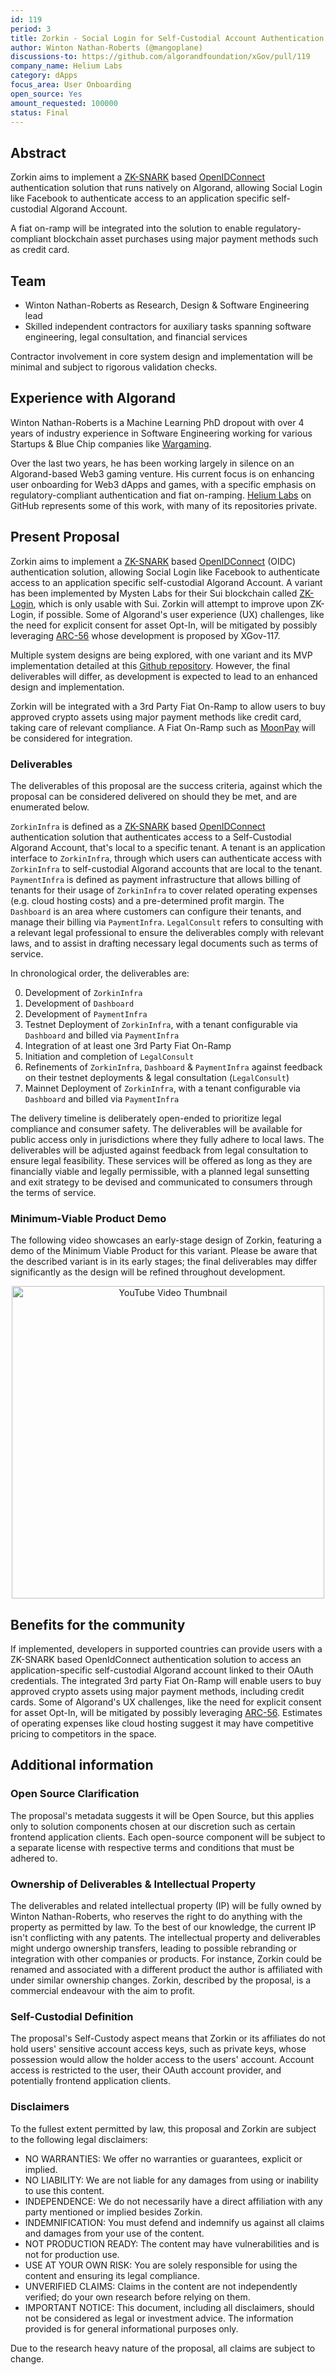 ```yaml
---
id: 119
period: 3
title: Zorkin - Social Login for Self-Custodial Account Authentication with ZK-SNARKs
author: Winton Nathan-Roberts (@mangoplane)
discussions-to: https://github.com/algorandfoundation/xGov/pull/119
company_name: Helium Labs
category: dApps
focus_area: User Onboarding
open_source: Yes
amount_requested: 100000
status: Final
---
```


## Abstract
Zorkin aims to implement a <a href="https://z.cash/learn/what-are-zk-snarks/" target="_blank">ZK-SNARK</a> based <a href="https://openid.net/developers/how-connect-works/" target="_blank">OpenIDConnect</a> authentication solution that runs natively on Algorand, allowing Social Login like Facebook to authenticate access to an application specific self-custodial Algorand Account.

A fiat on-ramp will be integrated into the solution to enable regulatory-compliant blockchain asset purchases using major payment methods such as credit card.

## Team
- Winton Nathan-Roberts as Research, Design & Software Engineering lead
- Skilled independent contractors for auxiliary tasks spanning software engineering, legal consultation, and financial services

Contractor involvement in core system design and implementation will be minimal and subject to rigorous validation checks.

## Experience with Algorand

Winton Nathan-Roberts is a Machine Learning PhD dropout with over 4 years of industry experience in Software Engineering working for various Startups & Blue Chip companies like <a href="https://wargaming.com/en/" target="_blank">Wargaming</a>.

Over the last two years, he has been working largely in silence on an Algorand-based Web3 gaming venture. His current focus is on enhancing user onboarding for Web3 dApps and games, with a specific emphasis on regulatory-compliant authentication and fiat on-ramping. <a href="https://github.com/Helium-Labs/" target="_blank">Helium Labs</a> on GitHub represents some of this work, with many of its repositories private.

## Present Proposal

Zorkin aims to implement a <a href="https://z.cash/learn/what-are-zk-snarks/" target="_blank">ZK-SNARK</a> based <a href="https://openid.net/developers/how-connect-works/" target="_blank">OpenIDConnect</a> (OIDC) authentication solution, allowing Social Login like Facebook to authenticate access to an application specific self-custodial Algorand Account. A variant has been implemented by Mysten Labs for their Sui blockchain called <a href="https://sui.io/zklogin" target="_blank">ZK-Login</a>, which is only usable with Sui. Zorkin will attempt to improve upon ZK-Login, if possible. Some of Algorand's user experience (UX) challenges, like the need for explicit consent for asset Opt-In, will be mitigated by possibly leveraging <a href="https://github.com/algorandfoundation/ARCs/pull/269" target="_blank">ARC-56</a> whose development is proposed by XGov-117.

Multiple system designs are being explored, with one variant and its MVP implementation detailed at this <a href="https://github.com/Helium-Labs/Zorkin" target="_blank">Github repository</a>. However, the final deliverables will differ, as development is expected to lead to an enhanced design and implementation.

Zorkin will be integrated with a 3rd Party Fiat On-Ramp to allow users to buy approved crypto assets using major payment methods like credit card, taking care of relevant compliance. A Fiat On-Ramp such as <a href="https://www.moonpay.com/en-au" target="_blank">MoonPay</a> will be considered for integration.

### Deliverables

The deliverables of this proposal are the success criteria, against which the proposal can be considered delivered on should they be met, and are enumerated below.

`ZorkinInfra` is defined as a <a href="https://z.cash/learn/what-are-zk-snarks/" target="_blank">ZK-SNARK</a> based <a href="https://openid.net/developers/how-connect-works/" target="_blank">OpenIDConnect</a> authentication solution that authenticates access to a Self-Custodial Algorand Account, that's local to a specific tenant. A tenant is an application interface to `ZorkinInfra`, through which users can authenticate access with `ZorkinInfra` to self-custodial Algorand accounts that are local to the tenant. `PaymentInfra` is defined as payment infrastructure that allows billing of tenants for their usage of `ZorkinInfra` to cover related operating expenses (e.g. cloud hosting costs) and a pre-determined profit margin. The `Dashboard` is an area where customers can configure their tenants, and manage their billing via `PaymentInfra`. `LegalConsult` refers to consulting with a relevant legal professional to ensure the deliverables comply with relevant laws, and to assist in drafting necessary legal documents such as terms of service.

In chronological order, the deliverables are:

0. Development of `ZorkinInfra`
1. Development of `Dashboard`
1. Development of `PaymentInfra`
2. Testnet Deployment of `ZorkinInfra`, with a tenant configurable via `Dashboard` and billed via `PaymentInfra`
3. Integration of at least one 3rd Party Fiat On-Ramp
4. Initiation and completion of `LegalConsult`  
4. Refinements of `ZorkinInfra`, `Dashboard` & `PaymentInfra` against feedback on their testnet deployments & legal consultation (`LegalConsult`)
5. Mainnet Deployment of `ZorkinInfra`, with a tenant configurable via `Dashboard` and billed via `PaymentInfra`

The delivery timeline is deliberately open-ended to prioritize legal compliance and consumer safety. The deliverables will be available for public access only in jurisdictions where they fully adhere to local laws. The deliverables will be adjusted against feedback from legal consultation to ensure legal feasibility. These services will be offered as long as they are financially viable and legally permissible, with a planned legal sunsetting and exit strategy to be devised and communicated to consumers through the terms of service.

### Minimum-Viable Product Demo

The following video showcases an early-stage design of Zorkin, featuring a demo of the Minimum Viable Product for this variant. Please be aware that the described variant is in its early stages; the final deliverables may differ significantly as the design will be refined throughout development.

<div style="text-align: center;">
    <a href="https://www.youtube.com/watch?v=ZJotF-RdKjA" target="_blank">
        <img src="http://img.youtube.com/vi/ZJotF-RdKjA/0.jpg" alt="YouTube Video Thumbnail" style="width:500px;"/>
    </a>
</div>

## Benefits for the community

If implemented, developers in supported countries can provide users with a ZK-SNARK based OpenIdConnect authentication solution to access an application-specific self-custodial Algorand account linked to their OAuth credentials. The integrated 3rd party Fiat On-Ramp will enable users to buy approved crypto assets using major payment methods, including credit cards. Some of Algorand's UX challenges, like the need for explicit consent for asset Opt-In, will be mitigated by possibly leveraging <a href="https://github.com/algorandfoundation/ARCs/pull/269" target="_blank">ARC-56</a>. Estimates of operating expenses like cloud hosting suggest it may have competitive pricing to competitors in the space.

## Additional information

### Open Source Clarification

The proposal's metadata suggests it will be Open Source, but this applies only to solution components chosen at our discretion such as certain frontend application clients. Each open-source component will be subject to a separate license with respective terms and conditions that must be adhered to.

### Ownership of Deliverables & Intellectual Property

The deliverables and related intellectual property (IP) will be fully owned by Winton Nathan-Roberts, who reserves the right to do anything with the property as permitted by law. To the best of our knowledge, the current IP isn't conflicting with any patents. The intellectual property and deliverables might undergo ownership transfers, leading to possible rebranding or integration with other companies or products. For instance, Zorkin could be renamed and associated with a different product the author is affiliated with under similar ownership changes. Zorkin, described by the proposal, is a commercial endeavour with the aim to profit.

### Self-Custodial Definition

The proposal's Self-Custody aspect means that Zorkin or its affiliates do not hold users' sensitive account access keys, such as private keys, whose possession would allow the holder access to the users' account. Account access is restricted to the user, their OAuth account provider, and potentially frontend application clients.

### Disclaimers

To the fullest extent permitted by law, this proposal and Zorkin are subject to the following legal disclaimers:

- NO WARRANTIES: We offer no warranties or guarantees, explicit or implied.
- NO LIABILITY: We are not liable for any damages from using or inability to use this content.
- INDEPENDENCE: We do not necessarily have a direct affiliation with any party mentioned or implied besides Zorkin.
- INDEMNIFICATION: You must defend and indemnify us against all claims and damages from your use of the content.
- NOT PRODUCTION READY: The content may have vulnerabilities and is not for production use.
- USE AT YOUR OWN RISK: You are solely responsible for using the content and ensuring its legal compliance.
- UNVERIFIED CLAIMS: Claims in the content are not independently verified; do your own research before relying on them.
- IMPORTANT NOTICE: This document, including all disclaimers, should not be considered as legal or investment advice. The information provided is for general informational purposes only.

Due to the research heavy nature of the proposal, all claims are subject to change.